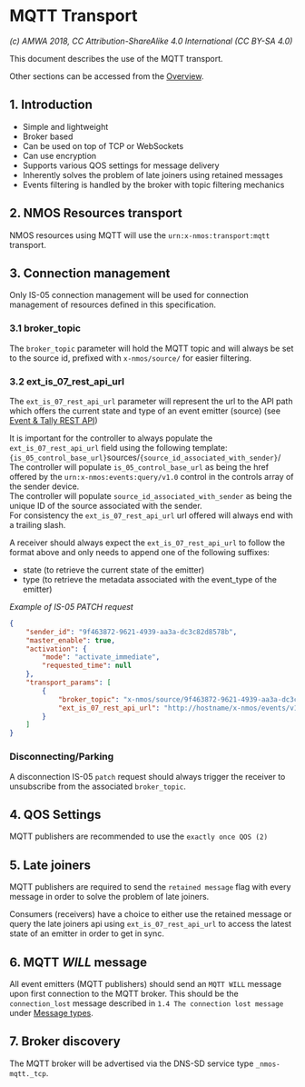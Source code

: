 # MQTT Transport

_(c) AMWA 2018, CC Attribution-ShareAlike 4.0 International (CC BY-SA 4.0)_

This document describes the use of the MQTT transport.

Other sections can be accessed from the [Overview](1.0.%20Overview.md).

## 1. Introduction

* Simple and lightweight
* Broker based
* Can be used on top of TCP or WebSockets
* Can use encryption
* Supports various QOS settings for message delivery
* Inherently solves the problem of late joiners using retained messages
* Events filtering is handled by the broker with topic filtering mechanics

## 2. NMOS Resources transport

NMOS resources using MQTT will use the `urn:x-nmos:transport:mqtt` transport.

## 3. Connection management

Only IS-05 connection management will be used for connection management of resources defined in this specification.

### 3.1 broker_topic

The `broker_topic` parameter will hold the MQTT topic and will always be set to the source id, prefixed with `x-nmos/source/` for easier filtering.

### 3.2 ext_is_07_rest_api_url

The `ext_is_07_rest_api_url` parameter will represent the url to the API path which offers the current state and type of an event emitter (source) (see [Event & Tally REST API](6.0.%20Event_and_tally_rest_api.md))

It is important for the controller to always populate the `ext_is_07_rest_api_url` field using the following template:  
`{is_05_control_base_url}`sources/`{source_id_associated_with_sender}`/  
The controller will populate `is_05_control_base_url` as being the href offered by the `urn:x-nmos:events:query/v1.0` control in the controls array of the sender device.  
The controller will populate `source_id_associated_with_sender` as being the unique ID of the source associated with the sender.  
For consistency the `ext_is_07_rest_api_url` url offered will always end with a trailing slash.

A receiver should always expect the `ext_is_07_rest_api_url` to follow the format above and only needs to append one of the following suffixes:

* state (to retrieve the current state of the emitter)
* type (to retrieve the metadata associated with the event_type of the emitter)

_Example of IS-05 PATCH request_

```json
{
    "sender_id": "9f463872-9621-4939-aa3a-dc3c82d8578b",
    "master_enable": true,
    "activation": {
        "mode": "activate_immediate",
        "requested_time": null
    },
    "transport_params": [
        {
            "broker_topic": "x-nmos/source/9f463872-9621-4939-aa3a-dc3c82d8578b",
            "ext_is_07_rest_api_url": "http://hostname/x-nmos/events/v1.0/sources/9f463872-9621-4939-aa3a-dc3c82d8578b/"
        }
    ]
}
```

### Disconnecting/Parking

A disconnection IS-05 `patch` request should always trigger the receiver to unsubscribe from the associated `broker_topic`.

## 4. QOS Settings

MQTT publishers are recommended to use the `exactly once QOS (2)`

## 5. Late joiners

MQTT publishers are required to send the `retained message` flag with every message in order to solve the problem of late joiners.

Consumers (receivers) have a choice to either use the retained message or query the late joiners api using `ext_is_07_rest_api_url` to access the latest state of an emitter in order to get in sync.

## 6. MQTT _WILL_ message

All event emitters (MQTT publishers) should send an `MQTT WILL` message upon first connection to the MQTT broker.
This should be the `connection_lost` message described in `1.4 The connection lost message` under [Message types](2.0.%20Message_types.md).

## 7. Broker discovery

The MQTT broker will be advertised via the DNS-SD service type `_nmos-mqtt._tcp`.

